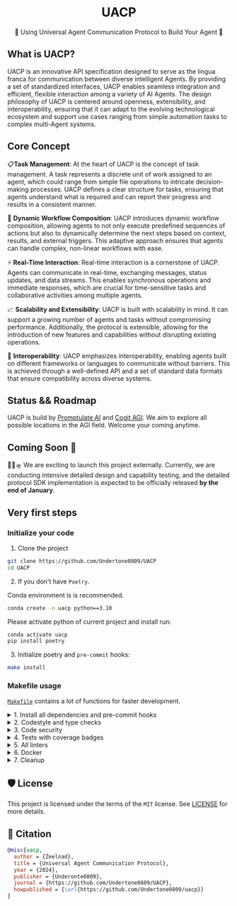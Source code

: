 <h1 align="center">
    UACP
</h1>
<p align="center">
  🚀 Using Universal Agent Communication Protocol to Build Your Agent 🤖
</p>

## What is UACP?

UACP is an innovative API specification designed to serve as the lingua franca for communication between diverse intelligent Agents. By providing a set of standardized interfaces, UACP enables seamless integration and efficient, flexible interaction among a variety of AI Agents. The design philosophy of UACP is centered around openness, extensibility, and interoperability, ensuring that it can adapt to the evolving technological ecosystem and support use cases ranging from simple automation tasks to complex multi-Agent systems.

## Core Concept

📋**Task Management**: At the heart of UACP is the concept of task management. A task represents a discrete unit of work assigned to an agent, which could range from simple file operations to intricate decision-making processes. UACP defines a clear structure for tasks, ensuring that agents understand what is required and can report their progress and results in a consistent manner.

🔀 **Dynamic Workflow Composition**: UACP introduces dynamic workflow composition, allowing agents to not only execute predefined sequences of actions but also to dynamically determine the next steps based on context, results, and external triggers. This adaptive approach ensures that agents can handle complex, non-linear workflows with ease.

⚡ **Real-Time Interaction**: Real-time interaction is a cornerstone of UACP. Agents can communicate in real-time, exchanging messages, status updates, and data streams. This enables synchronous operations and immediate responses, which are crucial for time-sensitive tasks and collaborative activities among multiple agents.

📈 **Scalability and Extensibility**: UACP is built with scalability in mind. It can support a growing number of agents and tasks without compromising performance. Additionally, the protocol is extensible, allowing for the introduction of new features and capabilities without disrupting existing operations.

🔗 **Interoperability**: UACP emphasizes interoperability, enabling agents built on different frameworks or languages to communicate without barriers. This is achieved through a well-defined API and a set of standard data formats that ensure compatibility across diverse systems.

## Status && Roadmap

UACP is build by [Promptulate AI](https://github.com/Undertone0809/promptulate) and [Cogit AGI](). We aim to explore all possible locations in the AGI field. Welcome your coming anytime.  

## Coming Soon 💟

🏃🚀🛸 We are exciting to launch this project externally. Currently, we are conducting intensive detailed design and capability testing, and the detailed protocol SDK implementation is expected to be officially released **by the end of January**.


## Very first steps

### Initialize your code

1. Clone the project

```bash
git clone https://github.com/Undertone0809/UACP
cd UACP
```

2. If you don't have `Poetry`. 

Conda environment is is recommended.

```bash
conda create -n uacp python==3.10
```

Please activate python of current project and install run:

```bash
conda activate uacp
pip install poetry
```

3. Initialize poetry and `pre-commit` hooks:

```bash
make install
```


### Makefile usage

[`Makefile`](https://github.com/Undertone0809/uacp/blob/master/Makefile) contains a lot of functions for faster development.


<details>
<summary>1. Install all dependencies and pre-commit hooks</summary>
<p>

Install requirements:

```bash
make install
```

Pre-commit hooks coulb be installed after `git init` via

```bash
make pre-commit-install
```

</p>
</details>

<details>
<summary>2. Codestyle and type checks</summary>
<p>

Automatic formatting uses `ruff`.

```bash
make polish-codestyle

# or use synonym
make formatting
```

Codestyle checks only, without rewriting files:

```bash
make check-codestyle
```

> Note: `check-codestyle` uses `ruff` and `darglint` library

</p>
</details>

<details>
<summary>3. Code security</summary>
<p>

> If this command is not selected during installation, it cannnot be used.

```bash
make check-safety
```

This command launches `Poetry` integrity checks as well as identifies security issues with `Safety` and `Bandit`.

```bash
make check-safety
```

</p>
</details>

<details>
<summary>4. Tests with coverage badges</summary>
<p>

Run `pytest`
Ensure that your test files are located in a `tests/` directory in the root of the repository. Run `make test` to execute the tests.

```bash
make test
```

</p>
</details>

<details>
<summary>5. All linters</summary>
<p>

Of course there is a command to run all linters in one:

```bash
make lint
```

the same as:

```bash
make check-codestyle && make test && make check-safety
```

</p>
</details>

<details>
<summary>6. Docker</summary>
<p>

```bash
make docker-build
```

which is equivalent to:

```bash
make docker-build VERSION=latest
```

Remove docker image with

```bash
make docker-remove
```

More information [about docker](https://github.com/Undertone0809/python-package-template/tree/main/%7B%7B%20cookiecutter.project_name%20%7D%7D/docker).

</p>
</details>

<details>
<summary>7. Cleanup</summary>
<p>
Delete pycache files

```bash
make pycache-remove
```

Remove package build

```bash
make build-remove
```

Delete .DS_STORE files

```bash
make dsstore-remove
```

Remove .mypycache

```bash
make mypycache-remove
```

Or to remove all above run:

```bash
make cleanup
```

</p>
</details>

## 🛡 License

This project is licensed under the terms of the `MIT` license. See [LICENSE](https://github.com/Undertone0809/uacp/blob/master/LICENSE) for more details.

## 📃 Citation

```bibtex
@misc{uacp,
  author = {Zeelnad},
  title = {Universal Agent Communication Protocol},
  year = {2024},
  publisher = {Underonte0809},
  journal = {https://github.com/Undertone0809/UACP},
  howpublished = {\url{https://github.com/Undertone0809/uacp}}
}
```
